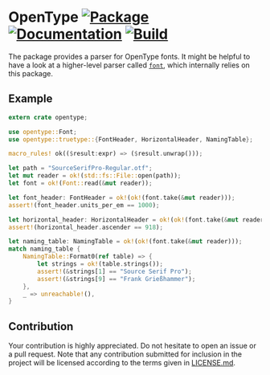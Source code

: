 # OpenType [![Package][package-img]][package-url] [![Documentation][documentation-img]][documentation-url] [![Build][build-img]][build-url]

The package provides a parser for OpenType fonts. It might be helpful to have a
look at a higher-level parser called [`font`][font], which internally relies on
this package.

## Example

```rust
extern crate opentype;

use opentype::Font;
use opentype::truetype::{FontHeader, HorizontalHeader, NamingTable};

macro_rules! ok(($result:expr) => ($result.unwrap()));

let path = "SourceSerifPro-Regular.otf";
let mut reader = ok!(std::fs::File::open(path));
let font = ok!(Font::read(&mut reader));

let font_header: FontHeader = ok!(ok!(font.take(&mut reader)));
assert!(font_header.units_per_em == 1000);

let horizontal_header: HorizontalHeader = ok!(ok!(font.take(&mut reader)));
assert!(horizontal_header.ascender == 918);

let naming_table: NamingTable = ok!(ok!(font.take(&mut reader)));
match naming_table {
    NamingTable::Format0(ref table) => {
        let strings = ok!(table.strings());
        assert!(&strings[1] == "Source Serif Pro");
        assert!(&strings[9] == "Frank Grießhammer");
    },
    _ => unreachable!(),
}
```

## Contribution

Your contribution is highly appreciated. Do not hesitate to open an issue or a
pull request. Note that any contribution submitted for inclusion in the project
will be licensed according to the terms given in [LICENSE.md](LICENSE.md).

[font]: https://github.com/bodoni/font

[build-img]: https://github.com/bodoni/opentype/workflows/build/badge.svg
[build-url]: https://github.com/bodoni/opentype/actions/workflows/build.yml
[documentation-img]: https://docs.rs/opentype/badge.svg
[documentation-url]: https://docs.rs/opentype
[package-img]: https://img.shields.io/crates/v/opentype.svg
[package-url]: https://crates.io/crates/opentype
